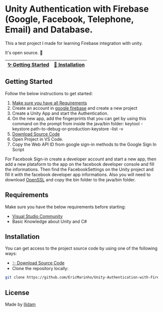 # Unity Authentication with Firebase (Google, Facebook, Telephone, Email) and Database.

This a test project I made for learning Firebase integration with unity.

It's open source. :clap:

| [:sparkles: Getting Started](#getting-started) | [:rocket: Installation](#installation) |
| --------------- | -------- |

## Getting Started

Follow the below instructions to get started:

1. [Make sure you have all Requirements](#requirements)
2. Create an account in [google firebase](https://firebase.google.com) and create a new project
3. Create a Unity App and start the Authentication.
4. On the new app, add the fingerprints that you can get by using this command on the prompt from inside the java/bin folder: keytool -keystore path-to-debug-or-production-keystore -list -v
5. [Download Source Code](#download)
6. Open Project in VS Code.
7. Copy the Web API ID from google sign-in methods to the Google Sign In Script

For Facebook Sign-in create a developer account and start a new app, then add a new plataform to the app on the facebook developer console and fill the informations.
Then find the FacebookSettings on the Unity project and fill it with the facebook developer app informations. Also you will need to download [OpenSSL](https://code.google.com/archive/p/openssl-for-windows/downloads) and copy the bin folder to the java/bin folder.

## Requirements

Make sure you have the below requirements before starting:

- [Visual Studio Community](https://visualstudio.microsoft.com/pt-br/downloads/)
- Basic Knowledge about Unity and C#

## Installation

You can get access to the project source code by using one of the following ways:

- [:sparkles: Download Source Code](https://github.com/EricMarinho/Unity-Authentication-with-Firebase/archive/master.zip)
- Clone the repository locally:

```bash
git clone https://github.com/EricMarinho/Unity-Authentication-with-Firebase.git
```

## License

Made by [Ilidam](https://github.com/EricMarinho)
